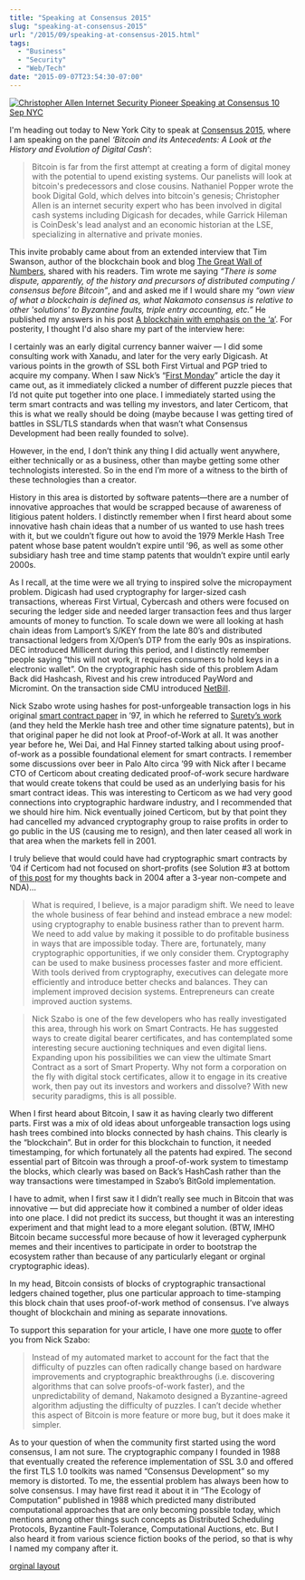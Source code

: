 ```yaml
---
title: "Speaking at Consensus 2015"
slug: "speaking-at-consensus-2015"
url: "/2015/09/speaking-at-consensus-2015.html"
tags:
  - "Business"
  - "Security"
  - "Web/Tech"
date: "2015-09-07T23:54:30-07:00"
---
```

<p><a class="asset-img-link" href="/previous/.a/6a00d8341d8bc053ef01b8d15461c9970c-pi" style="display: inline;"><img alt="Christopher Allen Internet Security Pioneer Speaking at Consensus 10 Sep NYC" border="0" class="asset  asset-image at-xid-6a00d8341d8bc053ef01b8d15461c9970c image-full img-responsive" src="/previous/.a/6a00d8341d8bc053ef01b8d15461c9970c-800wi" title="Christopher Allen Internet Security Pioneer Speaking at Consensus 10 Sep NYC" /></a></p>
<p>I&#39;m heading out today to New York City to speak at <a href="http://www.coindesk.com/events/consensus-2015/">Consensus 2015</a>, where I am speaking on the panel <em>‘Bitcoin and its Antecedents: A Look at the History and Evolution of Digital Cash’</em>:</p>
<blockquote>Bitcoin is far from the first attempt at creating a form of digital money with the potential to upend existing systems. Our panelists will look at bitcoin&#39;s predecessors and close cousins. Nathaniel Popper wrote the book Digital Gold, which delves into bitcoin&#39;s genesis; Christopher Allen is an internet security expert who has been involved in digital cash systems including Digicash for decades, while Garrick Hileman is CoinDesk&#39;s lead analyst and an economic historian at the LSE, specializing in alternative and private monies.</blockquote>
<p>This invite probably came about from an extended interview that Tim Swanson, author of the blockchain book and blog <a href="http://www.ofnumbers.com">The Great Wall of Numbers</a>,&#0160;shared with his readers. Tim wrote me saying <em>“There is some dispute, apparently, of the history and precursors of distributed computing / consensus before Bitcoin<em>”</em></em>, and&#0160;and asked me if I would share my <em>“own view of what a blockchain is defined as, what Nakamoto consensus is relative to other &#39;solutions&#39; to Byzantine faults, triple entry accounting, etc.”</em> He published my answers in his post <a href="http://www.ofnumbers.com/2015/07/09/a-blockchain-with-emphasis-on-the-a/">A blockchain with emphasis on the ‘a’</a>.&#0160;For posterity, I thought I&#39;d also share my part of the interview here:</p>
<p>I certainly was an early digital currency banner waiver — I did some consulting work with Xanadu, and later for the very early Digicash. At various points in the growth of SSL both First Virtual and PGP tried to acquire my company. When I saw Nick’s “<a href="http://firstmonday.org/ojs/index.php/fm/article/view/548/469">First Monday</a>” article the day it came out, as it immediately clicked a number of different puzzle pieces that I’d not quite put together into one place. I immediately started using the term smart contracts and was telling my investors, and later Certicom, that this is what we really should be doing (maybe because I was getting tired of battles in SSL/TLS standards when that wasn’t what Consensus Development had been really founded to solve).</p>
<p>However, in the end, I don’t think any thing I did actually went anywhere, either technically or as a business, other than maybe getting some other technologists interested. So in the end I’m more of a witness to the birth of these technologies than a creator.</p>
<p>History in this area is distorted by software patents—there are a number of innovative approaches that would be scrapped because of awareness of litigious patent holders. I distinctly remember when I first heard about some innovative hash chain ideas that a number of us wanted to use hash trees with it, but we couldn’t figure out how to avoid the 1979 Merkle Hash Tree patent whose base patent wouldn’t expire until ’96, as well as some other subsidiary hash tree and time stamp patents that wouldn’t expire until early 2000s.</p>
<p>As I recall, at the time were we all trying to inspired solve the micropayment problem. Digicash had used cryptography for larger-sized cash transactions, whereas First Virtual, Cybercash and others were focused on securing the ledger side and needed larger transaction fees and thus larger amounts of money to function. To scale down we were all looking at hash chain ideas from Lamport’s S/KEY from the late 80’s and distributed transactional ledgers from X/Open’s DTP from the early 90s as inspirations. DEC introduced Millicent during this period, and I distinctly remember people saying “this will not work, it requires consumers to hold keys in a electronic wallet”. On the cryptographic hash side of this problem Adam Back did Hashcash, Rivest and his crew introduced PayWord and Micromint. On the transaction side CMU introduced <a href="http://www.informedia.cs.cmu.edu/documents/netbill.pdf">NetBill</a>.</p>
<p>Nick Szabo wrote using hashes for post-unforgeable transaction logs in his original <a href="http://szabo.best.vwh.net/formalize.html">smart contract paper</a> in ’97, in which he referred to <a href="Surety’s work">Surety’s work</a> (and they held the Merkle hash tree and other time signature patents), but in that original paper he did not look at Proof-of-Work at all. It was another year before he, Wei Dai, and Hal Finney started talking about using proof-of-work as a possible foundational element for smart contracts. I remember some discussions over beer in Palo Alto circa ’99 with Nick after I became CTO of Certicom about creating dedicated proof-of-work secure hardware that would create tokens that could be used as an underlying basis for his smart contract ideas. This was interesting to Certicom as we had very good connections into cryptographic hardware industry, and I recommended that we should hire him. Nick eventually joined Certicom, but by that point they had cancelled my advanced cryptography group to raise profits in order to go public in the US (causing me to resign), and then later ceased all work in that area when the markets fell in 2001.</p>
<p>I truly believe that would could have had cryptographic smart contracts by ’04 if Certicom had not focused on short-profits (see Solution #3 at bottom of <a href="/2004/02/security_crypto.html">this post</a> for my thoughts back in 2004 after a 3-year non-compete and NDA)…</p>
<blockquote>What is required, I believe, is a major paradigm shift. We need to leave the whole business of fear behind and instead embrace a new model: using cryptography to enable business rather than to prevent harm. We need to add value by making it possible to do profitable business in ways that are impossible today. There are, fortunately, many cryptographic opportunities, if we only consider them. Cryptography can be used to make business processes faster and more efficient. With tools derived from cryptography, executives can delegate more efficiently and introduce better checks and balances. They can implement improved decision systems. Entrepreneurs can create improved auction systems.</blockquote>
<blockquote>Nick Szabo is one of the few developers who has really investigated this area, through his work on Smart Contracts. He has suggested ways to create digital bearer certificates, and has contemplated some interesting secure auctioning techniques and even digital liens. Expanding upon his possibilities we can view the ultimate Smart Contract as a sort of Smart Property. Why not form a corporation on the fly with digital stock certificates, allow it to engage in its creative work, then pay out its investors and workers and dissolve? With new security paradigms, this is all possible.</blockquote>
<p>When I first heard about Bitcoin, I saw it as having clearly two different parts. First was a mix of old ideas about unforgeable transaction logs using hash trees combined into blocks connected by hash chains. This clearly is the “blockchain”. But in order for this blockchain to function, it needed timestamping, for which fortunately all the patents had expired. The second essential part of Bitcoin was through a proof-of-work system to timestamp the blocks, which clearly was based on Back’s HashCash rather than the way transactions were timestamped in Szabo’s BitGold implementation.</p>
<p>I have to admit, when I first saw it I didn’t really see much in Bitcoin that was innovative — but did appreciate how it combined a number of older ideas into one place. I did not predict its success, but thought it was an interesting experiment and that might lead to a more elegant solution. (BTW, IMHO Bitcoin became successful more because of how it leveraged cypherpunk memes and their incentives to participate in order to bootstrap the ecosystem rather than because of any particularly elegant or orginal cryptographic ideas).</p>
<p>In my head, Bitcoin consists of blocks of cryptographic transactional ledgers chained together, plus one particular approach to time-stamping this block chain that uses proof-of-work method of consensus. I’ve always thought of blockchain and mining as separate innovations.</p>
<p>To support this separation for your article, I have one more <a href="http://unenumerated.blogspot.com/2011/05/bitcoin-what-took-ye-so-long.html">quote</a> to offer you from Nick Szabo:</p>
<blockquote>Instead of my automated market to account for the fact that the difficulty of puzzles can often radically change based on hardware improvements and cryptographic breakthroughs (i.e. discovering algorithms that can solve proofs-of-work faster), and the unpredictability of demand, Nakamoto designed a Byzantine-agreed algorithm adjusting the difficulty of puzzles. I can’t decide whether this aspect of Bitcoin is more feature or more bug, but it does make it simpler.</blockquote>
<p>As to your question of when the community first started using the word consensus, I am not sure. The cryptographic company I founded in 1988 that eventually created the reference implementation of SSL 3.0 and offered the first TLS 1.0 toolkits was named “Consensus Development” so my memory is distorted. To me, the essential problem has always been how to solve consensus. I may have first read it about it in “The Ecology of Computation” published in 1988 which predicted many distributed computational approaches that are only becoming possible today, which mentions among other things such concepts as Distributed Scheduling Protocols, Byzantine Fault-Tolerance, Computational Auctions, etc. But I also heard it from various science fiction books of the period, so that is why I named my company after it.</p>
<p class="previous"><a href="/previous/2015/09/speaking-at-consensus-2015.html" rel="syndication">orginal layout</a></p>
